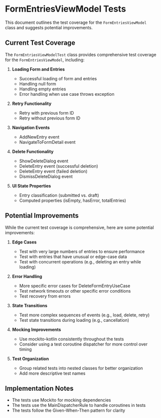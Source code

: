 # FormEntriesViewModel Tests

This document outlines the test coverage for the `FormEntriesViewModel` class and suggests potential improvements.

## Current Test Coverage

The `FormEntriesViewModelTest` class provides comprehensive test coverage for the `FormEntriesViewModel`, including:

1. **Loading Form and Entries**
   - Successful loading of form and entries
   - Handling null form
   - Handling empty entries
   - Error handling when use case throws exception

2. **Retry Functionality**
   - Retry with previous form ID
   - Retry without previous form ID

3. **Navigation Events**
   - AddNewEntry event
   - NavigateToFormDetail event

4. **Delete Functionality**
   - ShowDeleteDialog event
   - DeleteEntry event (successful deletion)
   - DeleteEntry event (failed deletion)
   - DismissDeleteDialog event

5. **UI State Properties**
   - Entry classification (submitted vs. draft)
   - Computed properties (isEmpty, hasError, totalEntries)

## Potential Improvements

While the current test coverage is comprehensive, here are some potential improvements:

1. **Edge Cases**
   - Test with very large numbers of entries to ensure performance
   - Test with entries that have unusual or edge-case data
   - Test with concurrent operations (e.g., deleting an entry while loading)

2. **Error Handling**
   - More specific error cases for DeleteFormEntryUseCase
   - Test network timeouts or other specific error conditions
   - Test recovery from errors

3. **State Transitions**
   - Test more complex sequences of events (e.g., load, delete, retry)
   - Test state transitions during loading (e.g., cancellation)

4. **Mocking Improvements**
   - Use mockito-kotlin consistently throughout the tests
   - Consider using a test coroutine dispatcher for more control over timing

5. **Test Organization**
   - Group related tests into nested classes for better organization
   - Add more descriptive test names

## Implementation Notes

- The tests use Mockito for mocking dependencies
- The tests use the MainDispatcherRule to handle coroutines in tests
- The tests follow the Given-When-Then pattern for clarity